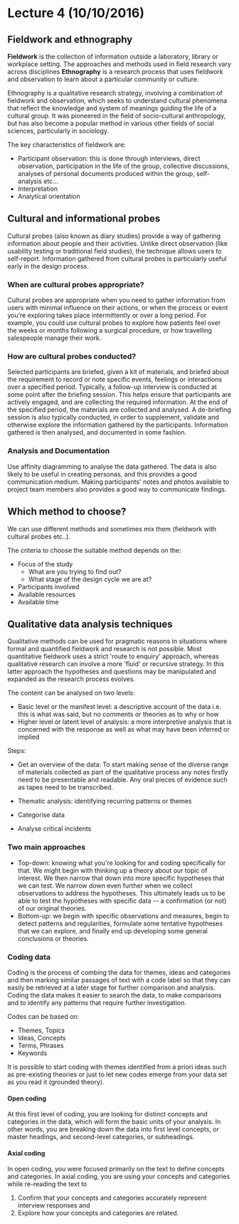 # Lecture 4 (10/10/2016)

## Fieldwork and ethnography

**Fieldwork** is the collection of information outside a laboratory, library or workplace setting. The approaches and methods used in field research vary across disciplines
**Ethnography** is a research process that uses fieldwork and observation to learn about a particular community or culture.

Ethnography is a qualitative research strategy, involving a combination of fieldwork and observation, which seeks to understand cultural phenomena that reflect the knowledge and system of meanings guiding the life of a cultural group. It was pioneered in the field of socio-cultural anthropology, but has also become a popular method in various other fields of social sciences, particularly in sociology.

The key characteristics of fieldwork are:

- Participant observation: this is done through interviews, direct observation, participation in the life of the group, collective discussions, analyses of personal documents produced within the group, self-analysis etc...
- Interpretation
- Analytical orientation

## Cultural and informational probes

Cultural probes (also known as diary studies) provide a way of gathering information about people and their activities.
Unlike direct observation (like usability testing or traditional field studies), the technique allows users to self-report.
Information gathered from cultural probes is particularly useful early in the design process.

### When are cultural probes appropriate?

Cultural probes are appropriate when you need to gather information from users with minimal influence on their actions, or when the process or event you’re exploring takes place intermittently or over a long period.
For example, you could use cultural probes to explore how patients feel over the weeks or months following a surgical procedure, or how travelling salespeople manage their work.

### How are cultural probes conducted?

Selected participants are briefed, given a kit of materials, and briefed about the requirement to record or note specific events, feelings or interactions over a specified period.
Typically, a follow-up interview is conducted at some point after the briefing session. This helps ensure that participants are actively engaged, and are collecting the required information.
At the end of the specified period, the materials are collected and analysed.
A de-briefing session is also typically conducted, in order to supplement, validate and otherwise explore the information gathered by the participants.
Information gathered is then analysed, and documented in some fashion.

### Analysis and Documentation

Use affinity diagramming to analyse the data gathered. The data is also likely to be useful in creating personas, and this provides a good communication medium. Making participants' notes and photos available to project team members also provides a good way to communicate findings.

## Which method to choose?

We can use different methods and sometimes mix them (fieldwork with cultural probes etc..).

The criteria to choose the suitable method depends on the:

- Focus of the study
	* What are you trying to find out?
	* What stage of the design cycle we are at?
- Participants involved
- Available resources
- Available time

## Qualitative data analysis techniques

Qualitative methods can be used for pragmatic reasons in situations where formal and quantified fieldwork and research is not possible. Most quantitative fieldwork uses a strict 'route to enquiry' approach, whereas qualitative research can involve a more 'fluid' or recursive strategy. In this latter approach the hypotheses and questions may be manipulated and expanded as the research process evolves.

The content can be analysed on two levels:

- Basic level or the manifest level: a descriptive account of the data i.e. this is what was said, but no comments or theories as to why or how
- Higher level or latent level of analysis: a more interpretive analysis that is concerned with the response as well as what may have been inferred or implied

Steps:

- Get an overview of the data: To start making sense of the diverse range of materials collected as part of the qualitative process any notes firstly need to be presentable and readable. Any oral pieces of evidence such as tapes need to be transcribed.

- Thematic analysis: identifying recurring patterns or themes

- Categorise data

- Analyse critical incidents

### Two main approaches

- Top-down: knowing what you're looking for and coding specifically for that. We might begin with thinking up a theory about our topic of interest. We then narrow that down into more specific hypotheses that we can test. We narrow down even further when we collect observations to address the hypotheses. This ultimately leads us to be able to test the hypotheses with specific data -- a confirmation (or not) of our original theories.
- Bottom-up: we begin with specific observations and measures, begin to detect patterns and regularities, formulate some tentative hypotheses that we can explore, and finally end up developing some general conclusions or theories.

### Coding data

Coding is the process of combing the data for themes, ideas and categories and then marking similar passages of text with a code label so that they can easily be retrieved at a later stage for further comparison and analysis. Coding the data makes it easier to search the data, to make comparisons and to identify any patterns that require further investigation.

Codes can be based on:

- Themes, Topics
- Ideas, Concepts
- Terms, Phrases
- Keywords

It is possible to start coding with themes identified from a priori ideas such as pre-existing theories or just to let new codes emerge from your data set as you read it (grounded theory).

#### Open coding

At this first level of coding, you are looking for distinct concepts and categories in the data, which will form the basic units of your analysis. In other words, you are breaking down the data into first level concepts, or master headings, and second-level categories, or subheadings.

#### Axial coding

In open coding, you were focused primarily on the text to define concepts and categories. In axial coding, you are using your concepts and categories while re-reading the text to
1. Confirm that your concepts and categories accurately represent interview responses and
2. Explore how your concepts and categories are related.






